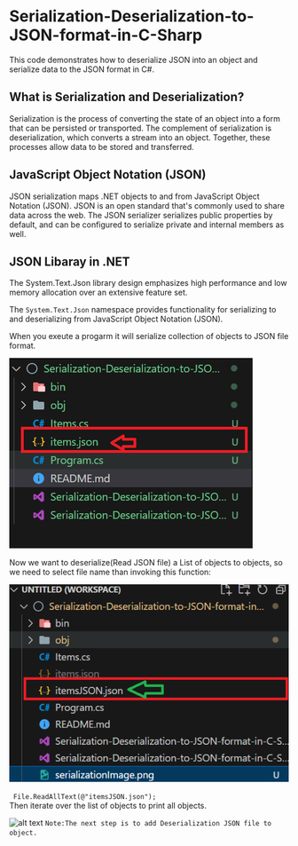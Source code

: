 # Serialization-Deserialization-to-JSON-format-in-C-Sharp

This code demonstrates how to deserialize JSON into an object and serialize data to the JSON format in C#.

## What is Serialization and Deserialization?

Serialization is the process of converting the state of an object into a form that can be persisted or transported. The complement of serialization is deserialization, which converts a stream into an object. Together, these processes allow data to be stored and transferred.

## JavaScript Object Notation (JSON)

JSON serialization maps .NET objects to and from JavaScript Object Notation (JSON). JSON is an open standard that's commonly used to share data across the web. The JSON serializer serializes public properties by default, and can be configured to serialize private and internal members as well.

## JSON Libaray in .NET

The System.Text.Json library design emphasizes high performance and low memory allocation over an extensive feature set.

The `System.Text.Json` namespace provides functionality for serializing to and deserializing from JavaScript Object Notation (JSON).

When you exeute a progarm it will serialize collection of objects to JSON file format.

![alt text](<serializationImage.png>)

Now we want to deserialize(Read JSON file) a List of objects to objects, so we need to select file name than invoking this function:

![alt text](Deserialization.png)

``` File.ReadAllText(@"itemsJSON.json");```  
Then iterate over the list of objects to print all objects.


![alt text](output.png)
`Note:The next step is to add Deserialization JSON file to object.`